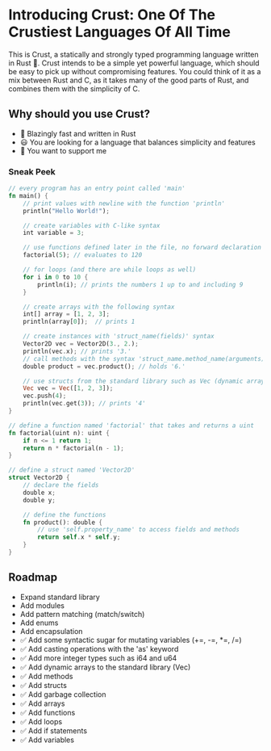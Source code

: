 <H1> Introducing Crust: One Of The Crustiest Languages Of All Time </H1>
This is Crust, a statically and strongly typed programming language written in Rust 🦀. Crust intends to be a simple yet powerful language, which should be easy to pick up without compromising features. You could think of it as a mix between Rust and C, as it takes many of the good parts of Rust, and combines them with the simplicity of C.

<H2>Why should you use Crust?</H2>

- 🚀 Blazingly fast and written in Rust
- 😃 You are looking for a language that balances simplicity and features
- 🥰 You want to support me

<H3>Sneak Peek</H3>

```rs
// every program has an entry point called 'main'
fn main() {
    // print values with newline with the function 'println'
    println("Hello World!");

    // create variables with C-like syntax
    int variable = 3;

    // use functions defined later in the file, no forward declaration necessary
    factorial(5); // evaluates to 120

    // for loops (and there are while loops as well)
    for i in 0 to 10 {
        println(i); // prints the numbers 1 up to and including 9
    }

    // create arrays with the following syntax
    int[] array = [1, 2, 3];
    println(array[0]);  // prints 1

    // create instances with 'struct_name(fields)' syntax
    Vector2D vec = Vector2D(3., 2.);
    println(vec.x); // prints '3.'
    // call methods with the syntax 'struct_name.method_name(arguments)'
    double product = vec.product(); // holds '6.'

    // use structs from the standard library such as Vec (dynamic array)
    Vec vec = Vec([1, 2, 3]);
    vec.push(4);
    println(vec.get(3)); // prints '4'
}

// define a function named 'factorial' that takes and returns a uint
fn factorial(uint n): uint {
    if n <= 1 return 1;
    return n * factorial(n - 1);
}

// define a struct named 'Vector2D'
struct Vector2D {
    // declare the fields
    double x;
    double y;

    // define the functions
    fn product(): double {
        // use 'self.property_name' to access fields and methods
        return self.x * self.y;
    }
}
```

<H2>Roadmap</H2>

- Expand standard library
- Add modules
- Add pattern matching (match/switch)
- Add enums
- Add encapsulation
- ✅ Add some syntactic sugar for mutating variables (+=, -=, *=, /=)
- ✅ Add casting operations with the 'as' keyword
- ✅ Add more integer types such as i64 and u64
- ✅ Add dynamic arrays to the standard library (Vec)
- ✅ Add methods
- ✅ Add structs
- ✅ Add garbage collection
- ✅ Add arrays
- ✅ Add functions
- ✅ Add loops
- ✅ Add if statements
- ✅ Add variables
